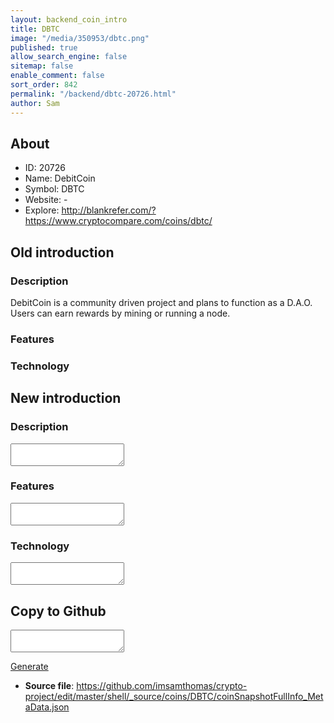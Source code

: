 ```yaml
---
layout: backend_coin_intro
title: DBTC
image: "/media/350953/dbtc.png"
published: true
allow_search_engine: false
sitemap: false
enable_comment: false
sort_order: 842
permalink: "/backend/dbtc-20726.html"
author: Sam
---
```


## About

- ID: 20726
- Name: DebitCoin
- Symbol: DBTC
- Website: -
- Explore: http://blankrefer.com/?https://www.cryptocompare.com/coins/dbtc/


## Old introduction

### Description

<p>DebitCoin is a community driven project and plans to function as a D.A.O. Users can earn rewards by mining or running a node.</p>

### Features


### Technology




## New introduction


### Description
<textarea id="meta_description" name="description"></textarea>

### Features
<textarea id="meta_features" name="features"></textarea>

### Technology
<textarea id="meta_technology" name="technology"></textarea>


## Copy to Github

<textarea id="coinsnapshotfullinfo_metadata"></textarea>

<a href="#gen" onclick="generateMetaDatJson()">Generate</a>

- **Source file**: <a href="https://github.com/imsamthomas/crypto-project/edit/master/shell/_source/coins/DBTC/coinSnapshotFullInfo_MetaData.json">https://github.com/imsamthomas/crypto-project/edit/master/shell/_source/coins/DBTC/coinSnapshotFullInfo_MetaData.json</a>

